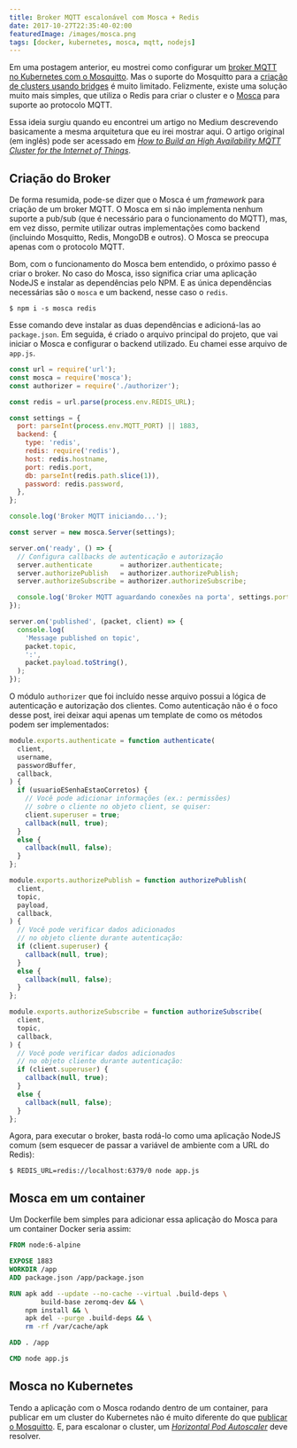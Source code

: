```yaml
---
title: Broker MQTT escalonável com Mosca + Redis
date: 2017-10-27T22:35:40-02:00
featuredImage: /images/mosca.png
tags: [docker, kubernetes, mosca, mqtt, nodejs]
---
```


Em uma postagem anterior, eu mostrei como configurar um [broker MQTT no Kubernetes
com o Mosquitto][post-mosquitto-k8s]. Mas o suporte do Mosquitto para a [criação
de clusters usando bridges][] é muito limitado. Felizmente, existe uma solução
muito mais simples, que utiliza o Redis para criar o cluster e o [Mosca][] para
suporte ao protocolo MQTT.

Essa ideia surgiu quando eu encontrei um artigo no Medium descrevendo basicamente
a mesma arquitetura que eu irei mostrar aqui. O artigo original (em inglês) pode
ser acessado em _[How to Build an High Availability MQTT Cluster for the Internet
of Things][medium-link]_.

## Criação do Broker

De forma resumida, pode-se dizer que o Mosca é um _framework_ para criação de um
broker MQTT. O Mosca em si não implementa nenhum suporte a pub/sub (que é
necessário para o funcionamento do MQTT), mas, em vez disso, permite utilizar
outras implementações como backend (incluindo Mosquitto, Redis, MongoDB e outros).
O Mosca se preocupa apenas com o protocolo MQTT.

Bom, com o funcionamento do Mosca bem entendido, o próximo passo é criar o broker.
No caso do Mosca, isso significa criar uma aplicação NodeJS e instalar as
dependências pelo NPM. E as única dependências necessárias são o `mosca` e um
backend, nesse caso o `redis`.

```
$ npm i -s mosca redis
```

Esse comando deve instalar as duas dependências e adicioná-las ao `package.json`.
Em seguida, é criado o arquivo principal do projeto, que vai iniciar o Mosca e
configurar o backend utilizado. Eu chamei esse arquivo de `app.js`.

```js
const url = require('url');
const mosca = require('mosca');
const authorizer = require('./authorizer');

const redis = url.parse(process.env.REDIS_URL);

const settings = {
  port: parseInt(process.env.MQTT_PORT) || 1883,
  backend: {
    type: 'redis',
    redis: require('redis'),
    host: redis.hostname,
    port: redis.port,
    db: parseInt(redis.path.slice(1)),
    password: redis.password,
  },
};

console.log('Broker MQTT iniciando...');

const server = new mosca.Server(settings);

server.on('ready', () => {
  // Configura callbacks de autenticação e autorização
  server.authenticate       = authorizer.authenticate;
  server.authorizePublish   = authorizer.authorizePublish;
  server.authorizeSubscribe = authorizer.authorizeSubscribe;

  console.log('Broker MQTT aguardando conexões na porta', settings.port);
});

server.on('published', (packet, client) => {
  console.log(
    'Message published on topic',
    packet.topic,
    ':',
    packet.payload.toString(),
  );
});
```

O módulo `authorizer` que foi incluído nesse arquivo possui a lógica de autenticação
e autorização dos clientes. Como autenticação não é o foco desse post, irei deixar
aqui apenas um template de como os métodos podem ser implementados:

```js
module.exports.authenticate = function authenticate(
  client,
  username,
  passwordBuffer,
  callback,
) {
  if (usuarioESenhaEstaoCorretos) {
    // Você pode adicionar informações (ex.: permissões)
    // sobre o cliente no objeto client, se quiser:
    client.superuser = true;
    callback(null, true);
  }
  else {
    callback(null, false);
  }
};

module.exports.authorizePublish = function authorizePublish(
  client,
  topic,
  payload,
  callback,
) {
  // Você pode verificar dados adicionados
  // no objeto cliente durante autenticação:
  if (client.superuser) {
    callback(null, true);
  }
  else {
    callback(null, false);
  }
};

module.exports.authorizeSubscribe = function authorizeSubscribe(
  client,
  topic,
  callback,
) {
  // Você pode verificar dados adicionados
  // no objeto cliente durante autenticação:
  if (client.superuser) {
    callback(null, true);
  }
  else {
    callback(null, false);
  }
};
```

Agora, para executar o broker, basta rodá-lo como uma aplicação NodeJS comum (sem
esquecer de passar a variável de ambiente com a URL do Redis):

```
$ REDIS_URL=redis://localhost:6379/0 node app.js
```

## Mosca em um container

Um Dockerfile bem simples para adicionar essa aplicação do Mosca para um container
Docker seria assim:

```dockerfile
FROM node:6-alpine

EXPOSE 1883
WORKDIR /app
ADD package.json /app/package.json

RUN apk add --update --no-cache --virtual .build-deps \
        build-base zeromq-dev && \
    npm install && \
    apk del --purge .build-deps && \
    rm -rf /var/cache/apk

ADD . /app

CMD node app.js
```

## Mosca no Kubernetes

Tendo a aplicação com o Mosca rodando dentro de um container, para publicar em um
cluster do Kubernetes não é muito diferente do que [publicar o Mosquitto][post-mosquitto-k8s].
E, para escalonar o cluster, um _[Horizontal Pod Autoscaler][]_ deve resolver.


[post-mosquitto-k8s]: /posts/2017/09/deploy-do-mosquitto-com-autenticacao-no-kubernetes/
[criação de clusters usando bridges]: https://stackoverflow.com/questions/36283197/mqtt-mosquitto-bridge-horizontal-scaling/36283565#36283565
[Mosca]: http://www.mosca.io
[medium-link]: https://medium.com/@lelylan/how-to-build-an-high-availability-mqtt-cluster-for-the-internet-of-things-8011a06bd000
[Horizontal Pod Autoscaler]: https://kubernetes.io/docs/tasks/run-application/horizontal-pod-autoscale-walkthrough/
